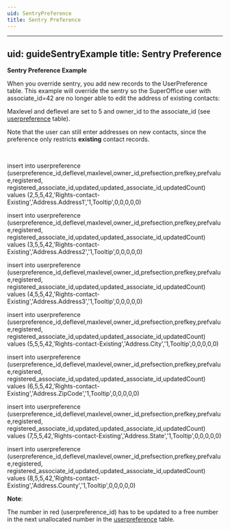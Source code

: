 ```yaml
---
uid: SentryPreference
title: Sentry Preference
---
```


---
uid: guideSentryExample
title: Sentry Preference
---

**Sentry Preference Example**

When you override sentry, you add new records to the UserPreference table. This example will override the sentry so the SuperOffice user with associate\_id=42 are no longer able to edit the address of existing contacts:

Maxlevel and deflevel are set to 5 and owner\_id to the associate\_id (see [userpreference](../Tables/USERPREFERENCE.md) table).

Note that the user can still enter addresses on new contacts, since the preference only restricts **existing** contact records.

 

insert into userpreference (userpreference\_id,deflevel,maxlevel,owner\_id,prefsection,prefkey,prefvalue,registered,
registered\_associate\_id,updated,updated\_associate\_id,updatedCount) values (2,5,5,42,'Rights-contact-Existing','Address.Address1','1,Tooltip',0,0,0,0,0)

insert into userpreference (userpreference\_id,deflevel,maxlevel,owner\_id,prefsection,prefkey,prefvalue,registered,
registered\_associate\_id,updated,updated\_associate\_id,updatedCount) values (3,5,5,42,'Rights-contact-Existing','Address.Address2','1,Tooltip',0,0,0,0,0)

insert into userpreference (userpreference\_id,deflevel,maxlevel,owner\_id,prefsection,prefkey,prefvalue,registered,
registered\_associate\_id,updated,updated\_associate\_id,updatedCount) values (4,5,5,42,'Rights-contact-Existing','Address.Address3','1,Tooltip',0,0,0,0,0)

insert into userpreference (userpreference\_id,deflevel,maxlevel,owner\_id,prefsection,prefkey,prefvalue,registered,
registered\_associate\_id,updated,updated\_associate\_id,updatedCount) values (5,5,5,42,'Rights-contact-Existing','Address.City','1,Tooltip',0,0,0,0,0)

insert into userpreference (userpreference\_id,deflevel,maxlevel,owner\_id,prefsection,prefkey,prefvalue,registered,
registered\_associate\_id,updated,updated\_associate\_id,updatedCount) values (6,5,5,42,'Rights-contact-Existing','Address.ZipCode','1,Tooltip',0,0,0,0,0)

insert into userpreference (userpreference\_id,deflevel,maxlevel,owner\_id,prefsection,prefkey,prefvalue,registered,
registered\_associate\_id,updated,updated\_associate\_id,updatedCount) values (7,5,5,42,'Rights-contact-Existing','Address.State','1,Tooltip',0,0,0,0,0)

insert into userpreference (userpreference\_id,deflevel,maxlevel,owner\_id,prefsection,prefkey,prefvalue,registered,
registered\_associate\_id,updated,updated\_associate\_id,updatedCount) values (8,5,5,42,'Rights-contact-Existing','Address.County','1,Tooltip',0,0,0,0,0)

**Note**:

The number in red (userpreference\_id) has to be updated to a free number in the next unallocated number in the [userpreference](../Tables/USERPREFERENCE.md) table.
